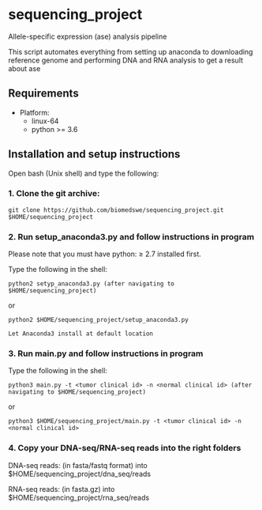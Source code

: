 # sequencing_project
Allele-specific expression (ase) analysis pipeline

This script automates everything from setting up anaconda to downloading reference genome and performing DNA and RNA analysis to get a result about ase

## Requirements
- Platform: 
    - linux-64
    - python >= 3.6
    
    
## Installation and setup instructions
Open bash (Unix shell) and type the following:

### 1. Clone the git archive:


```
git clone https://github.com/biomedswe/sequencing_project.git $HOME/sequencing_project
```

### 2. Run setup_anaconda3.py and follow instructions in program
Please note that you must have python: ≥ 2.7 installed first.

Type the following in the shell:
```
python2 setyp_anaconda3.py (after navigating to $HOME/sequencing_project)
```
or
```
python2 $HOME/sequencing_project/setup_anaconda3.py
```
```
Let Anaconda3 install at default location
```

### 3. Run main.py and follow instructions in program
Type the following in the shell:
```
python3 main.py -t <tumor clinical id> -n <normal clinical id> (after navigating to $HOME/sequencing_project)
```
or
```
python3 $HOME/sequencing_project/main.py -t <tumor clinical id> -n <normal clinical id>
```

### 4. Copy your DNA-seq/RNA-seq reads into the right folders

DNA-seq reads: (in fasta/fastq format) into $HOME/sequencing_project/dna_seq/reads 

RNA-seq reads: (in fasta.gz) into $HOME/sequencing_project/rna_seq/reads
    
 
